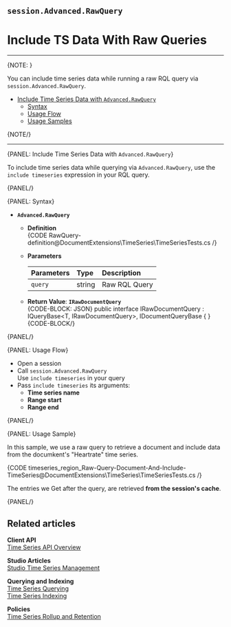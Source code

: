 ﻿## `session.Advanced.RawQuery`
# Include TS Data With Raw Queries

---

{NOTE: }

You can include time series data while running a raw RQL query 
via `session.Advanced.RawQuery`.  

* [Include Time Series Data with `Advanced.RawQuery`](../../../../../document-extensions/timeseries/client-api/session-methods/include-ts-data/with-raw-queries#include-time-series-data-with-advanced.rawquery)  
   * [Syntax](../../../../../document-extensions/timeseries/client-api/session-methods/include-ts-data/with-raw-queries#syntax)  
   * [Usage Flow](../../../../../document-extensions/timeseries/client-api/session-methods/include-ts-data/with-raw-queries#usage-flow)  
   * [Usage Samples](../../../../../document-extensions/timeseries/client-api/session-methods/include-ts-data/with-raw-queries#usage-sample)  

{NOTE/}

---

{PANEL: Include Time Series Data with `Advanced.RawQuery`}

To include time series data while querying via `Advanced.RawQuery`, 
use the `include timeseries` expression in your RQL query.  

{PANEL/}

{PANEL: Syntax}

* **`Advanced.RawQuery`**  
   * **Definition**  
      {CODE RawQuery-definition@DocumentExtensions\TimeSeries\TimeSeriesTests.cs /}

   * **Parameters**  

        | Parameters | Type | Description |
        |:-------------|:-------------|:-------------|
        | `query` | string | Raw RQL Query |

   * **Return Value**: **`IRawDocumentQuery`**  
       {CODE-BLOCK: JSON}
public interface IRawDocumentQuery<T> :
    IQueryBase<T, IRawDocumentQuery<T>>,
    IDocumentQueryBase<T>
{
}
{CODE-BLOCK/}

{PANEL/}

{PANEL: Usage Flow}

* Open a session  
* Call `session.Advanced.RawQuery`  
  Use `include timeseries` in your query  
* Pass `include timeseries` its arguments:  
   * **Time series name**  
   * **Range start**  
   * **Range end**  

{PANEL/}

{PANEL: Usage Sample}

In this sample, we use a raw query to retrieve a document 
and include data from the documkent's "Heartrate" time series.  

{CODE timeseries_region_Raw-Query-Document-And-Include-TimeSeries@DocumentExtensions\TimeSeries\TimeSeriesTests.cs /}

The entries we Get after the query, are retrieved 
**from the session's cache**.  

{PANEL/}

## Related articles

**Client API**  
[Time Series API Overview](../../../../../document-extensions/timeseries/client-api/api-overview)  

**Studio Articles**  
[Studio Time Series Management](../../../../../studio/database/document-extensions/time-series)  

**Querying and Indexing**  
[Time Series Querying](../../../../../document-extensions/timeseries/querying/queries-overview-and-syntax)  
[Time Series Indexing](../../../../../document-extensions/timeseries/indexing)  

**Policies**  
[Time Series Rollup and Retention](../../../../../document-extensions/timeseries/rollup-and-retention)  

